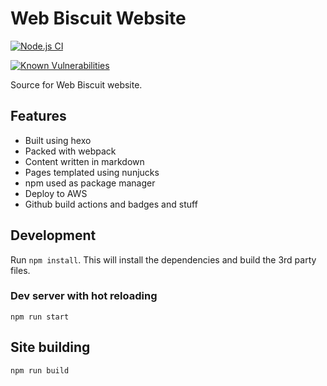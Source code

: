 # Web Biscuit Website

[![Node.js CI](https://github.com/webbiscuit/webbiscuit-website/workflows/Node.js%20CI/badge.svg)](https://github.com/webbiscuit/webbiscuit-website/actions?query=workflow%3A%22Node.js+CI%22)

[![Known Vulnerabilities](https://snyk.io/test/github/webbiscuit/webbiscuit-website/badge.svg)](https://snyk.io/test/github/webbiscuit/webbiscuit-website)

Source for Web Biscuit website.

## Features
- Built using hexo
- Packed with webpack
- Content written in markdown
- Pages templated using nunjucks
- npm used as package manager
- Deploy to AWS
- Github build actions and badges and stuff

## Development

Run `npm install`. This will install the dependencies and build the 3rd party files.

### Dev server with hot reloading

`npm run start`

## Site building
`npm run build`

<!-- ## Bonus Features
The resume that appears on the site can be built into multiple formats using the same .md file:
- HTML
- PDF
- docx

Build all these with `npm run build:cv`

Make sure you have pandoc installed.

You might also need some supporting libraries for pandoc:
- texlive-latex-base
- texlive-fonts-recommended -->


